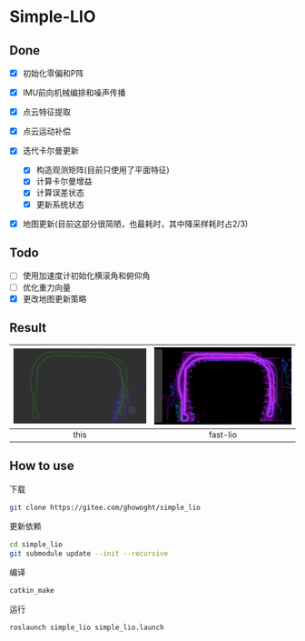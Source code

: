 # Simple-LIO

## Done

- [x] 初始化零偏和P阵
- [x] IMU前向机械编排和噪声传播
- [x] 点云特征提取
- [x] 点云运动补偿

- [x] 迭代卡尔曼更新
  - [x] 构造观测矩阵(目前只使用了平面特征)
  - [x] 计算卡尔曼增益
  - [x] 计算误差状态
  - [x] 更新系统状态
- [x] 地图更新(目前这部分很简陋，也最耗时，其中降采样耗时占2/3)

## Todo

- [ ] 使用加速度计初始化横滚角和俯仰角
- [ ] 优化重力向量
- [x] 更改地图更新策略

## Result

| ![simple-lio](./img/simple-lio.png) | ![fast-lio](./img/fast-lio.png) |
| :---------------------------------: | :-----------------------------: |
|                this                 |            fast-lio             |

## How to use

下载

```bash
git clone https://gitee.com/ghowoght/simple_lio
```

更新依赖

```bash
cd simple_lio
git submodule update --init --recursive
```

编译

```bash
catkin_make
```

运行

```bash
roslaunch simple_lio simple_lio.launch
```

